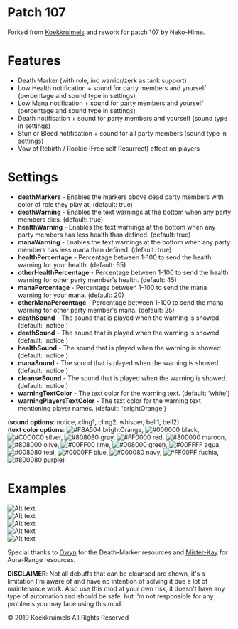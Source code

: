 # Patch 107
Forked from [Koekkruimels](https://github.com/Koekkruimels/tera-healer-toolbox) and rework for patch 107 by Neko-Hime.

# Features
- Death Marker (with role, inc warrior/zerk as tank support)
- Low Health notification + sound for party members and yourself (percentage and sound type in settings)
- Low Mana notification + sound for party members and yourself (percentage and sound type in settings)
- Death notification + sound for party members and yourself (sound type in settings)
- Stun or Bleed notification + sound for all party members (sound type in settings)
- Vow of Rebirth / Rookie (Free self Resurrect) effect on players

# Settings
- **deathMarkers** - Enables the markers above dead party members with color of role they play at. (default: true)
- **deathWarning** - Enables the text warnings at the bottom when any party members dies. (default: true)
- **healthWarning** - Enables the text warnings at the bottom when any party members has less health than defined. (default: true)
- **manaWarning** - Enables the text warnings at the bottom when any party members has less mana than defined. (default: true)
- **healthPercentage** - Percentage between 1-100 to send the health warning for your health. (default:  65)
- **otherHealthPercentage** - Percentage between 1-100 to send the health warning for other party member's health. (default: 45)
- **manaPercentage** - Percentage between 1-100 to send the mana warning for your mana. (default: 20)
- **otherManaPercentage** - Percentage between 1-100 to send the mana warning for other party member's mana. (default: 25)
- **deathSound** - The sound that is played when the warning is showed. (default: 'notice')
- **deathSound** - The sound that is played when the warning is showed. (default: 'notice')
- **healthSound** - The sound that is played when the warning is showed. (default: 'notice')
- **manaSound** - The sound that is played when the warning is showed. (default: 'notice')
- **cleanseSound** - The sound that is played when the warning is showed. (default: 'notice')
- **warningTextColor** - The text color for the warning text. (default: 'white')
- **warningPlayersTextColor** - The text color for the warning text mentioning player names. (default: 'brightOrange')

(**sound options**: notice, cling1, cling2, whisper, bell1, bell2)  
(**text color options**: 
![#FBA504](https://placehold.it/15/FBA504/000000?text=+) brightOrange, 
![#000000](https://placehold.it/15/000000/000000?text=+) black, 
![#C0C0C0](https://placehold.it/15/C0C0C0/000000?text=+) silver, 
![#808080](https://placehold.it/15/808080/000000?text=+) gray, 
![#FF0000](https://placehold.it/15/FF0000/000000?text=+) red, 
![#800000](https://placehold.it/15/800000/000000?text=+) maroon, 
![#808000](https://placehold.it/15/808000/000000?text=+) olive, 
![#00FF00](https://placehold.it/15/00FF00/000000?text=+) lime, 
![#008000](https://placehold.it/15/008000/000000?text=+) green, 
![#00FFFF](https://placehold.it/15/00FFFF/000000?text=+) aqua, 
![#008080](https://placehold.it/15/008080/000000?text=+) teal, 
![#0000FF](https://placehold.it/15/0000FF/000000?text=+) blue, 
![#000080](https://placehold.it/15/000080/000000?text=+) navy, 
![#FF00FF](https://placehold.it/15/FF00FF/000000?text=+) fuchia, 
![#800080](https://placehold.it/15/800080/000000?text=+) purple)

# Examples
![Alt text](resources/heal.png "Heal")  
![Alt text](resources/mana.png "Mana")  
![Alt text](resources/cleanse_bleeding.png "Cleanse Bleeding")  
![Alt text](resources/cleanse_stunned.png "Cleanse Stunned")  
![Alt text](resources/resurrect.png "Resurrect")  

Special thanks to [Owyn](https://github.com/Owyn/party_death_marker_pointers "Party Death Marker Pointers") for the Death-Marker resources and [Mister-Kay](https://github.com/Mister-Kay/aura-range "Aura Range") for Aura-Range resources.

**DISCLAIMER**: Not all debuffs that can be cleansed are shown, it's a limitation I'm aware of and have no intention of solving it due a lot of maintenance work. Also use this mod at your own risk, it doesn't have any type of automation and should be safe, but I'm not responsible for any problems you may face using this mod.

© 2019 Koekkruimels All Rights Reserved
